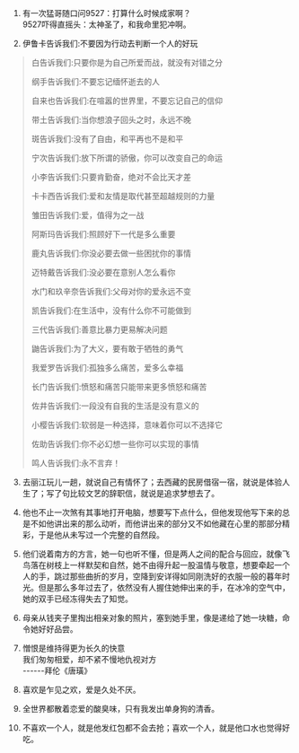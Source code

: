 1.  有一次猛哥随口问9527：打算什么时候成家啊？\
    9527吓得直摇头：太神圣了，和我命里犯冲啊。

2.  伊鲁卡告诉我们:不要因为行动去判断一个人的好玩

> 白告诉我们:只要你是为自己所爱而战，就没有对错之分
>
> 纲手告诉我们:不要忘记缅怀逝去的人
>
> 自来也告诉我们:在喧嚣的世界里，不要忘记自己的信仰
>
> 带土告诉我们:当你想浪子回头之时，永远不晚
>
> 斑告诉我们:没有了自由，和平再也不是和平
>
> 宁次告诉我们:放下所谓的骄傲，你可以改变自己的命运
>
> 小李告诉我们:只要肯勤奋，绝对不会比天才差
>
> 卡卡西告诉我们:爱和友情是取代甚至超越规则的力量
>
> 雏田告诉我们:爱，值得为之一战
>
> 阿斯玛告诉我们:照顾好下一代是多么重要
>
> 鹿丸告诉我们:你没必要去做一些困扰你的事情
>
> 迈特戴告诉我们:没必要在意别人怎么看你
>
> 水门和玖辛奈告诉我们:父母对你的爱永远不变
>
> 凯告诉我们:在生活中，没有什么你不可能做到
>
> 三代告诉我们:善意比暴力更易解决问题
>
> 鼬告诉我们:为了大义，要有敢于牺牲的勇气
>
> 我爱罗告诉我们:孤独多么痛苦，爱多么幸福
>
> 长门告诉我们:愤怒和痛苦只能带来更多愤怒和痛苦
>
> 佐井告诉我们:一段没有自我的生活是没有意义的
>
> 小樱告诉我们:软弱是一种选择，意味着你可以不选择它
>
> 佐助告诉我们:你不必幻想一些你可以实现的事情
>
> 鸣人告诉我们:永不言弃！

3.  去丽江玩儿一趟，就说自己有情怀了；去西藏的民房借宿一宿，就说是体验人生了；写了句比较文艺的辞职信，就说是追求梦想去了。

4.  他也不止一次煞有其事地打开电脑，想要写下点什么，但他发现他写下来的总是不如他讲出来的那么动听，而他讲出来的部分又不如他藏在心里的那部分精彩，于是他从未写过一个完整的自然段。

5.  他们说着南方的方言，她一句也听不懂，但是两人之间的配合与回应，就像飞鸟落在树枝上一样默契和自然，她不由得升起一股温情与敬意，想要牵起一个人的手，跳过那些曲折的岁月，空降到安详得如同刚洗好的衣服一般的暮年时光。但是那么多年过去了，依然没有人握住她伸出来的手，在冰冷的空气中，她的双手已经冻得失去了知觉。

6.  母亲从钱夹子里掏出相亲对象的照片，塞到她手里，像是递给了她一块糖，命令她好好品尝。

7.  憎恨是维持得更为长久的快意\
    我们匆匆相爱，却不紧不慢地仇视对方\
    ------拜伦《唐璜》

8.  喜欢是乍见之欢，爱是久处不厌。

9.  全世界都散着恋爱的酸臭味，只有我发出单身狗的清香。

10. 不喜欢一个人，就是他发红包都不会去抢；喜欢一个人，就是他口水也觉得好吃。
